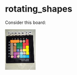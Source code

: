 # rotating_shapes

Consider this board:

<img src="https://github.com/dearl1/rotating_shapes/blob/master/rotating_shapes_puzzle.jpg" alt="drawing" width="100"/>

<!-- <img src=[image_path] alt="drawing" width="200"/>

[image_path]: 'https://github.com/dearl1/rotating_shapes/blob/master/rotating_shapes_puzzle.jpg' -->

<!-- ![alt puzzle](https://github.com/dearl1/rotating_shapes/blob/master/rotating_shapes_puzzle.jpg?raw=true)  -->
<!--

comment 

 -->
